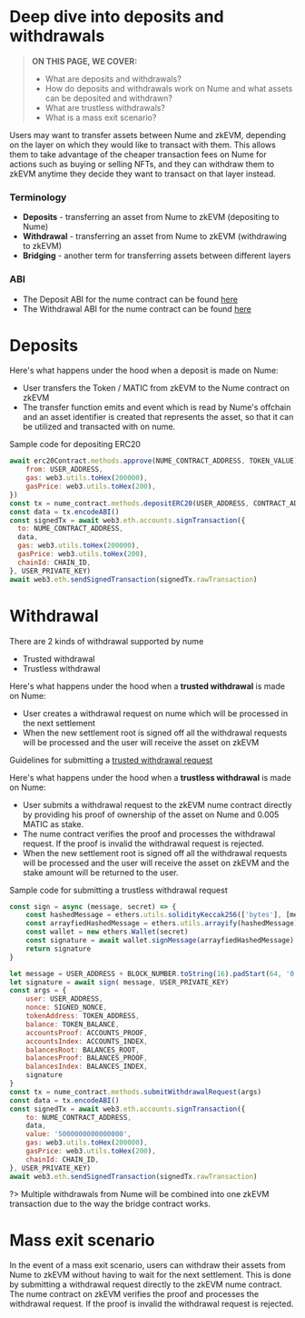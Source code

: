 # Deep dive into deposits and withdrawals

> **ON THIS PAGE, WE COVER:** 
> - What are deposits and withdrawals?
> - How do deposits and withdrawals work on Nume and what assets can be deposited and withdrawn?
> - What are trustless withdrawals?
> - What is a mass exit scenario?

Users may want to transfer assets between Nume and zkEVM, depending on the layer on which they would like to transact with them. This allows them to take advantage of the cheaper transaction fees on Nume for actions such as buying or selling NFTs, and they can withdraw them to zkEVM anytime they decide they want to transact on that layer instead.

### Terminology
- **Deposits** - transferring an asset from Nume to zkEVM (depositing to Nume)
- **Withdrawal** - transferring an asset from Nume to zkEVM (withdrawing to zkEVM)
- **Bridging** - another term for transferring assets between different layers

### ABI
- The Deposit ABI for the nume contract can be found [here](https://abis.s3.amazonaws.com/deposit_facet.abi)
- The Withdrawal ABI for the nume contract can be found [here](https://abis.s3.amazonaws.com/withdrawal_facet.abi)

# Deposits

Here's what happens under the hood when a deposit is made on Nume:
- User transfers the Token / MATIC from zkEVM to the Nume contract on zkEVM
- The transfer function emits and event which is read by Nume's offchain and an asset identifier is created that represents the asset, so that it can be utilized and transacted with on nume.

Sample code for depositing ERC20
```js
await erc20Contract.methods.approve(NUME_CONTRACT_ADDRESS, TOKEN_VALUE).send({
    from: USER_ADDRESS,
    gas: web3.utils.toHex(200000),
    gasPrice: web3.utils.toHex(200),
})
const tx = nume_contract.methods.depositERC20(USER_ADDRESS, CONTRACT_ADDRESS, TOKEN_VALUE)
const data = tx.encodeABI()
const signedTx = await web3.eth.accounts.signTransaction({
  to: NUME_CONTRACT_ADDRESS,
  data,
  gas: web3.utils.toHex(200000),
  gasPrice: web3.utils.toHex(200),
  chainId: CHAIN_ID,
}, USER_PRIVATE_KEY)
await web3.eth.sendSignedTransaction(signedTx.rawTransaction)
```

# Withdrawal
There are 2 kinds of withdrawal supported by nume
- Trusted withdrawal
- Trustless withdrawal

Here's what happens under the hood when a **trusted withdrawal** is made on Nume:
- User creates a withdrawal request on nume which will be processed in the next settlement 
- When the new settlement root is signed off all the withdrawal requests will be processed and the user will receive the asset on zkEVM

Guidelines for submitting a [trusted withdrawal request](./guides/token-transfer?id=create-transaction)

Here's what happens under the hood when a **trustless withdrawal** is made on Nume:
- User submits a withdrawal request to the zkEVM nume contract directly by providing his proof of ownership of the asset on Nume and 0.005 MATIC as stake.
- The nume contract verifies the proof and processes the withdrawal request. If the proof is invalid the withdrawal request is rejected.
- When the new settlement root is signed off all the withdrawal requests will be processed and the user will receive the asset on zkEVM and the stake amount will be returned to the user.

Sample code for submitting a trustless withdrawal request
```js
const sign = async (message, secret) => {
    const hashedMessage = ethers.utils.solidityKeccak256(['bytes'], [message])
    const arrayfiedHashedMessage = ethers.utils.arrayify(hashedMessage)
    const wallet = new ethers.Wallet(secret)
    const signature = await wallet.signMessage(arrayfiedHashedMessage)
    return signature
}

let message = USER_ADDRESS + BLOCK_NUMBER.toString(16).padStart(64, '0')
let signature = await sign( message, USER_PRIVATE_KEY)
const args = {
    user: USER_ADDRESS,
    nonce: SIGNED_NONCE,
    tokenAddress: TOKEN_ADDRESS,
    balance: TOKEN_BALANCE,
    accountsProof: ACCOUNTS_PROOF,
    accountsIndex: ACCOUNTS_INDEX,
    balancesRoot: BALANCES_ROOT,
    balancesProof: BALANCES_PROOF,
    balancesIndex: BALANCES_INDEX,
    signature
}
const tx = nume_contract.methods.submitWithdrawalRequest(args)
const data = tx.encodeABI()
const signedTx = await web3.eth.accounts.signTransaction({
    to: NUME_CONTRACT_ADDRESS,
    data,
    value: '5000000000000000',
    gas: web3.utils.toHex(200000),
    gasPrice: web3.utils.toHex(200),
    chainId: CHAIN_ID,
}, USER_PRIVATE_KEY)
await web3.eth.sendSignedTransaction(signedTx.rawTransaction)
```


?> Multiple withdrawals from Nume will be combined into one zkEVM transaction due to the way the bridge contract works.

# Mass exit scenario
In the event of a mass exit scenario, users can withdraw their assets from Nume to zkEVM without having to wait for the next settlement. This is done by submitting a withdrawal request directly to the zkEVM nume contract. The nume contract on zkEVM verifies the proof and processes the withdrawal request. If the proof is invalid the withdrawal request is rejected.
